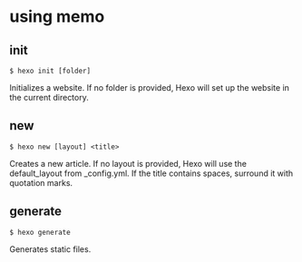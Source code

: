# using memo

## init
```shell
$ hexo init [folder]
```
Initializes a website. If no folder is provided, Hexo will set up the website in the current directory.

## new
```shell
$ hexo new [layout] <title>
```
Creates a new article. If no layout is provided, Hexo will use the default_layout from _config.yml. If the title contains spaces, surround it with quotation marks.

## generate
```shell
$ hexo generate
```
Generates static files.
